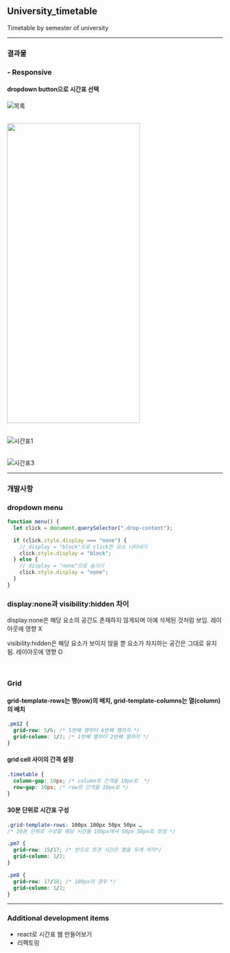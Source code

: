 ## University_timetable

Timetable by semester of university

---

### 결과물

### - Responsive

#### dropdown button으로 시간표 선택

![목록](https://user-images.githubusercontent.com/63100352/109503248-5eb1be00-7add-11eb-9998-c4bc5f1fd2cc.PNG)
<br />
<br />

<img src="https://user-images.githubusercontent.com/63100352/109503010-185c5f00-7add-11eb-85b8-808e343c3f8c.jpg" width="310px" height="700px">

<br />
<br />

![시간표1](https://user-images.githubusercontent.com/63100352/109503006-172b3200-7add-11eb-9567-569c34f52aa4.jpg)
<br />
<br />

![시간표3](https://user-images.githubusercontent.com/63100352/109503018-1b574f80-7add-11eb-916c-a6cb598038f0.jpg)

---

### 개발사항

### dropdown menu

```js
function menu() {
  let click = document.querySelector(".drop-content");

  if (click.style.display === "none") {
    // display = "block"으로 click한 요소 나타내기
    click.style.display = "block";
  } else {
    // display = "none"으로 숨기기
    click.style.display = "none";
  }
}
```

### display:none과 visibility:hidden 차이

display:none은 해당 요소의 공간도 존재하지 않게되며 아예 삭제된 것처럼 보임.
레이아웃에 영향 X

visibility:hidden은 해당 요소가 보이지 않을 뿐 요소가 차지하는 공간은 그대로 유지됨. 레이아웃에 영향 O

<br />

### Grid

#### grid-template-rows는 행(row)의 배치, grid-template-columns는 열(column)의 배치

```css
.pm12 {
  grid-row: 5/6; /* 5번째 행부터 6번째 행까지 */
  grid-column: 1/2; /* 1번째 열부터 2번째 열까지 */
}
```

#### grid cell 사이의 간격 설정

```css
.timetable {
  column-gap: 10px; /* column의 간격을 10px로  */
  row-gap: 10px; /* row의 간격을 10px로 */
}
```

#### 30분 단위로 시간표 구성

```css
.grid-template-rows: 100px 100px 50px 50px …
/* 30분 단위로 구성할 해당 시간을 100px에서 50px 50px로 쪼갬 */ 

.pm7 {
  grid-row: 15/17; /* 반으로 쪼갠 시간은 행을 두개 차지*/
  grid-column: 1/2;
}

.pm8 {
  grid-row: 17/18; /* 100px의 경우 */
  grid-column: 1/2;
}
```
---
### Additional development items

* react로 시간표 웹 만들어보기
* 리팩토링

